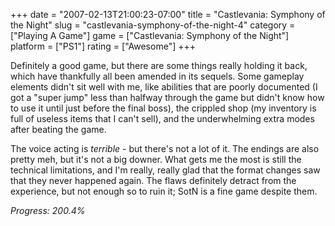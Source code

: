 +++
date = "2007-02-13T21:00:23-07:00"
title = "Castlevania: Symphony of the Night"
slug = "castlevania-symphony-of-the-night-4"
category = ["Playing A Game"]
game = ["Castlevania: Symphony of the Night"]
platform = ["PS1"]
rating = ["Awesome"]
+++

Definitely a good game, but there are some things really holding it back, which have thankfully all been amended in its sequels.  Some gameplay elements didn't sit well with me, like abilities that are poorly documented (I got a "super jump" less than halfway through the game but didn't know how to use it until just before the final boss), the crippled shop (my inventory is full of useless items that I can't sell), and the underwhelming extra modes after beating the game.

The voice acting is <i>terrible</i> - but there's not a lot of it.  The endings are also pretty meh, but it's not a big downer.  What gets me the most is still the technical limitations, and I'm really, really glad that the format changes saw that they never happened again.  The flaws definitely detract from the experience, but not enough so to ruin it; SotN is a fine game despite them.

<i>Progress: 200.4\%</i>